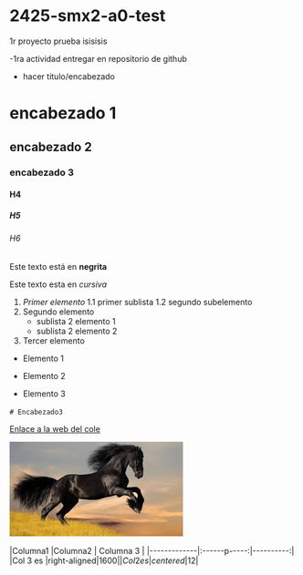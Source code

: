 # 2425-smx2-a0-test
1r proyecto prueba
isisisis

-1ra actividad entregar en repositorio de github 
- hacer titulo/encabezado
# encabezado 1
## encabezado 2 
### encabezado 3
#### H4
##### H5
###### H6

Este texto está en **negrita**

Este texto esta en *cursiva*

1. *Primer elemento*
	1.1 primer sublista
	1.2 segundo subelemento
2. Segundo elemento
	* sublista 2 elemento 1
	* sublista 2 elemento 2
3. Tercer elemento

* Elemento 1
- Elemento 2
+ Elemento 3

``# Encabezado3``

[Enlace a la web del cole](https://www.fje.edu/ca/fje "Jesuitas")


![Caballos](https://github.com/RobertoFeliuBr/2425-smx2-a0-test/blob/main/caballo.jpeg "titulo de la imagen")


|Columna1 |Columna2 | Columna 3 |
|-------------|:------p-----:|----------:|
|Col 3 es |right-aligned|$1600|
|Col 2 es |centered|$12|
